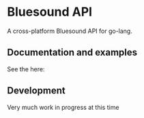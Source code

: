 
# Bluesound API

A cross-platform Bluesound API for go-lang.

## Documentation and examples

See the here: 

## Development

Very much work in progress at this time

